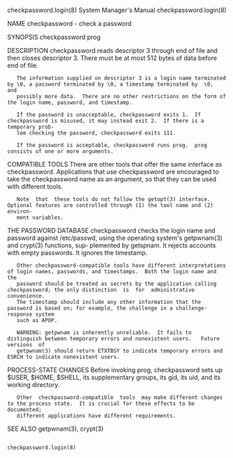 checkpassword.login(8)                                        System Manager's Manual                                       checkpassword.login(8)

NAME
       checkpassword - check a password

SYNOPSIS
       checkpassword prog

DESCRIPTION
       checkpassword  reads  descriptor 3 through end of file and then closes descriptor 3.  There must be at most 512 bytes of data before end of
       file.

       The information supplied on descriptor 3 is a login name terminated by \0, a password terminated by \0, a timestamp terminated by  \0,  and
       possibly more data.  There are no other restrictions on the form of the login name, password, and timestamp.

       If the password is unacceptable, checkpassword exits 1.  If checkpassword is misused, it may instead exit 2.  If there is a temporary prob‐
       lem checking the password, checkpassword exits 111.

       If the password is acceptable, checkpassword runs prog.  prog consists of one or more arguments.

COMPATIBLE TOOLS
       There are other tools that offer the same interface as checkpassword.  Applications that use  checkpassword  are  encouraged  to  take  the
       checkpassword name as an argument, so that they can be used with different tools.

       Note  that  these tools do not follow the getopt(3) interface.  Optional features are controlled through (1) the tool name and (2) environ‐
       ment variables.

THE PASSWORD DATABASE
       checkpassword checks the login name and password against /etc/passwd, using the operating system's getpwnam(3) and crypt(3) functions, sup‐
       plemented by getspnam.  It rejects accounts with empty passwords.  It ignores the timestamp.

       Other checkpassword-compatible tools have different interpretations of login names, passwords, and timestamps.  Both the login name and the
       password should be treated as secrets by the application calling checkpassword; the only distinction  is  for  administrative  convenience.
       The timestamp should include any other information that the password is based on; for example, the challenge in a challenge-response system
       such as APOP.

       WARNING: getpwnam is inherently unreliable.  It fails to distinguish between temporary errors and nonexistent users.   Future  versions  of
       getpwnam(3) should return ETXTBSY to indicate temporary errors and ESRCH to indicate nonexistent users.

PROCESS-STATE CHANGES
       Before invoking prog, checkpassword sets up $USER, $HOME, $SHELL, its supplementary groups, its gid, its uid, and its working directory.

       Other  checkpassword-compatible  tools  may make different changes to the process state.  It is crucial for these effects to be documented;
       different applications have different requirements.

SEE ALSO
       getpwnam(3), crypt(3)

                                                                                                                            checkpassword.login(8)
